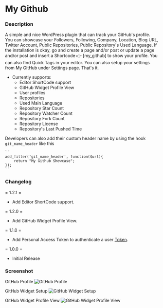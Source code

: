 # My Github

### Description
A simple and nice WordPress plugin that can track your GitHub's profile. You can showcase your Followers, Following, Company, Location, Blog URL, Twitter Account, Public Repositories, Public Repository's Used Language.
If the installation is okay, go  and create a page and/or post or update a page and/or post and insert a Shortcode 👉 [my_github] to show your profile.
You can also find Quick Tags in your editor. You can also setup your settings from My GitHub under Settings page. That's it.
* Currently supports:
    * Editor ShortCode support
    * GitHub Widget Profile View
    * User profiles
    * Repositories
    * Used Main Language
    * Repository Star Count
    * Repository Watcher Count
    * Repository Fork Count
    * Repository License
    * Repository's Last Pushed Time

Developers can also add their custom header name by using the hook `git_name_header`  like this

    ``
    add_filter('git_name_header', function($url){
        return "My Github Showcase";
    });
    ``
### Changelog
= 1.2.1 =
* Add Editor ShortCode support.

= 1.2.0 =
* Add GitHub Widget Profile View.

= 1.1.0 =
* Add Personal Access Token to authenticate a user [Token](https://github.com/settings/tokens).

= 1.0.0 =
* Initial Release

### Screenshot
GitHub Profile
![GitHub Profile](https://ps.w.org/my-github/assets/Screenshot-1.png?rev=2519845)

GitHub Widget Setup
![GitHub Widget Setup](https://ps.w.org/my-github/assets/Screenshot-2.jpg?rev=2520485)

GitHub Widget Profile View
![GitHub Widget Profile View](https://ps.w.org/my-github/assets/Screenshot-3.png?rev=2519845)
